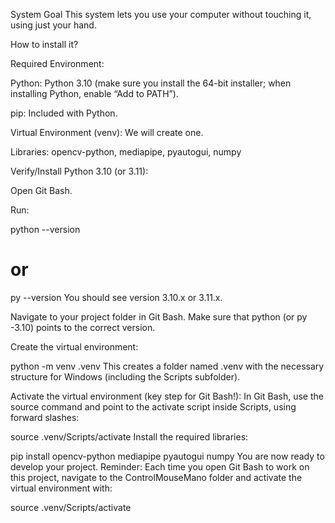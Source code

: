 System Goal
This system lets you use your computer without touching it, using just your hand.

How to install it?

Required Environment:

Python: Python 3.10 (make sure you install the 64-bit installer; when installing Python, enable “Add to PATH”).

pip: Included with Python.

Virtual Environment (venv): We will create one.

Libraries: opencv-python, mediapipe, pyautogui, numpy

Verify/Install Python 3.10 (or 3.11):

Open Git Bash.

Run:

python --version
# or
py --version
You should see version 3.10.x or 3.11.x.

Navigate to your project folder in Git Bash.
Make sure that python (or py -3.10) points to the correct version.

Create the virtual environment:

python -m venv .venv
This creates a folder named .venv with the necessary structure for Windows (including the Scripts subfolder).

Activate the virtual environment (key step for Git Bash!):
In Git Bash, use the source command and point to the activate script inside Scripts, using forward slashes:

source .venv/Scripts/activate
Install the required libraries:


pip install opencv-python mediapipe pyautogui numpy
You are now ready to develop your project.
Reminder: Each time you open Git Bash to work on this project, navigate to the ControlMouseMano folder and activate the virtual environment with:


source .venv/Scripts/activate


